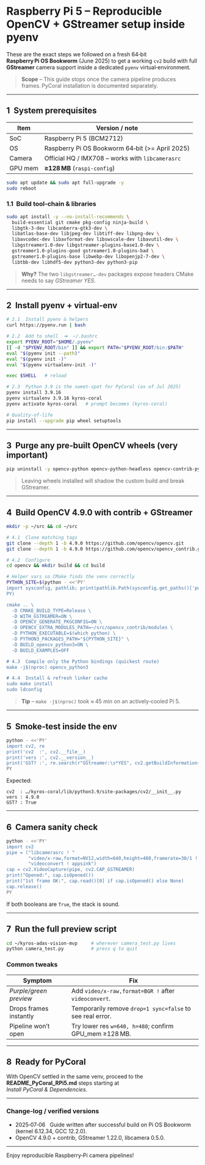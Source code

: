 # Raspberry Pi 5 – Reproducible OpenCV + GStreamer setup inside **pyenv**

These are the exact steps we followed on a fresh 64‑bit **Raspberry Pi OS Bookworm** (June 2025) to get a working `cv2` build with full **GStreamer** camera support inside a dedicated `pyenv` virtual‑environment.

> **Scope** – This guide stops once the camera pipeline produces frames. PyCoral installation is documented separately.

---

## 1  System prerequisites

| Item    | Version / note                                   |
| ------- | ------------------------------------------------ |
| SoC     | Raspberry Pi 5 (BCM2712)                         |
| OS      | Raspberry Pi OS Bookworm 64‑bit (>= April 2025)  |
| Camera  | Official HQ / IMX708 – works with `libcamerasrc` |
| GPU mem | **≥128 MB** (`raspi-config`)                     |

```bash
sudo apt update && sudo apt full-upgrade -y
sudo reboot
```

### 1.1  Build tool‑chain & libraries

```bash
sudo apt install -y --no-install-recommends \
  build-essential git cmake pkg-config ninja-build \
  libgtk-3-dev libcanberra-gtk3-dev \
  libatlas-base-dev libjpeg-dev libtiff-dev libpng-dev \
  libavcodec-dev libavformat-dev libswscale-dev libavutil-dev \
  libgstreamer1.0-dev libgstreamer-plugins-base1.0-dev \
  gstreamer1.0-plugins-good gstreamer1.0-plugins-bad \
  gstreamer1.0-plugins-base libwebp-dev libopenjp2-7-dev \
  libtbb-dev libhdf5-dev python3-dev python3-pip
```

> **Why?**  The two `libgstreamer…-dev` packages expose headers CMake needs to say *GStreamer YES*.

---

## 2  Install **pyenv** + virtual‑env

```bash
# 2.1  Install pyenv & helpers
curl https://pyenv.run | bash

# 2.2  Add to shell  ➜  ~/.bashrc
export PYENV_ROOT="$HOME/.pyenv"
[[ -d "$PYENV_ROOT/bin" ]] && export PATH="$PYENV_ROOT/bin:$PATH"
eval "$(pyenv init --path)"
eval "$(pyenv init -)"
eval "$(pyenv virtualenv-init -)"

exec $SHELL   # reload

# 2.3  Python 3.9 is the sweet‑spot for PyCoral (as of Jul 2025)
pyenv install 3.9.16
pyenv virtualenv 3.9.16 kyros-coral
pyenv activate kyros-coral   # prompt becomes (kyros-coral)

# Quality‑of‑life
pip install --upgrade pip wheel setuptools
```

---

## 3  Purge any pre‑built OpenCV wheels (very important)

```bash
pip uninstall -y opencv-python opencv-python-headless opencv-contrib-python || true
```

> Leaving wheels installed will shadow the custom build and break GStreamer.

---

## 4  Build OpenCV 4.9.0 with contrib + GStreamer

```bash
mkdir -p ~/src && cd ~/src

# 4.1  Clone matching tags
git clone --depth 1 -b 4.9.0 https://github.com/opencv/opencv.git
git clone --depth 1 -b 4.9.0 https://github.com/opencv/opencv_contrib.git

# 4.2  Configure
cd opencv && mkdir build && cd build

# Helper vars so CMake finds the venv correctly
PYTHON_SITE=$(python - <<'PY'
import sysconfig, pathlib; print(pathlib.Path(sysconfig.get_paths()['purelib']).as_posix())
PY)

cmake .. \
  -D CMAKE_BUILD_TYPE=Release \
  -D WITH_GSTREAMER=ON \
  -D OPENCV_GENERATE_PKGCONFIG=ON \
  -D OPENCV_EXTRA_MODULES_PATH=~/src/opencv_contrib/modules \
  -D PYTHON_EXECUTABLE=$(which python) \
  -D PYTHON3_PACKAGES_PATH="${PYTHON_SITE}" \
  -D BUILD_opencv_python3=ON \
  -D BUILD_EXAMPLES=OFF

# 4.3  Compile only the Python bindings (quickest route)
make -j$(nproc) opencv_python3

# 4.4  Install & refresh linker cache
sudo make install
sudo ldconfig
```

> **Tip** – `make -j$(nproc)` took ≈ 45 min on an actively‑cooled Pi 5.

---

## 5  Smoke‑test inside the env

```bash
python - <<'PY'
import cv2, re
print('cv2  :', cv2.__file__)
print('vers :', cv2.__version__)
print('GST? :', re.search(r"GStreamer:\s*YES", cv2.getBuildInformation()) is not None)
PY
```

Expected:

```
cv2  : …/kyros-coral/lib/python3.9/site-packages/cv2/__init__.py
vers : 4.9.0
GST? : True
```

---

## 6  Camera sanity check

```bash
python - <<'PY'
import cv2
pipe = ("libcamerasrc ! "
        "video/x-raw,format=NV12,width=640,height=480,framerate=30/1 ! "
        "videoconvert ! appsink")
cap = cv2.VideoCapture(pipe, cv2.CAP_GSTREAMER)
print("Opened:", cap.isOpened())
print("1st frame OK:", cap.read()[0] if cap.isOpened() else None)
cap.release()
PY
```

If both booleans are `True`, the stack is sound.

---

## 7  Run the full preview script

```bash
cd ~/kyros-adas-vision-mvp     # wherever camera_test.py lives
python camera_test.py          # press q to quit
```

### Common tweaks

| Symptom                | Fix                                                       |
| ---------------------- | --------------------------------------------------------- |
| *Purple/green preview* | Add `video/x-raw,format=BGR !` after `videoconvert`.      |
| Drops frames instantly | Temporarily remove `drop=1 sync=false` to see real error. |
| Pipeline won’t open    | Try lower res `w=640, h=480`; confirm GPU\_mem ≥128 MB.   |

---

## 8  Ready for PyCoral

With OpenCV settled in the same venv, proceed to the **README\_PyCoral\_RPi5.md** steps starting at *Install PyCoral & Dependencies*.

---

### Change‑log / verified versions

- 2025‑07‑06   Guide written after successful build on Pi OS Bookworm (kernel 6.12.34, GCC 12.2.0).
- OpenCV 4.9.0 + contrib, GStreamer 1.22.0, libcamera 0.5.0.

---

Enjoy reproducible Raspberry‑Pi camera pipelines!

